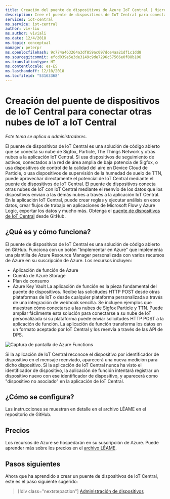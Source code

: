 ```yaml
---
title: Creación del puente de dispositivos de Azure IoT Central | Microsoft Docs
description: Cree el puente de dispositivos de IoT Central para conectar otras nubes de IoT (Sigfox, Particle, The Things Network, etc.) a la aplicación IoT Central.
services: iot-central
ms.service: iot-central
author: viv-liu
ms.author: viviali
ms.date: 12/4/2018
ms.topic: conceptual
manager: peterpr
ms.openlocfilehash: 9c774a463264a3df859ac097dce4aa21df1c1dd8
ms.sourcegitcommit: efcd039e5e3de3149c9de7296c57566e0f88b106
ms.translationtype: HT
ms.contentlocale: es-ES
ms.lasthandoff: 12/10/2018
ms.locfileid: "53163368"
---
```

# <a name="build-the-iot-central-device-bridge-to-connect-other-iot-clouds-to-iot-central"></a>Creación del puente de dispositivos de IoT Central para conectar otras nubes de IoT a IoT Central

*Este tema se aplica a administradores*.

El puente de dispositivos de IoT Central es una solución de código abierto que se conecta su nube de Sigfox, Particle, The Things Network y otras nubes a la aplicación IoT Central. Si usa dispositivos de seguimiento de activos, conectados a la red de área amplia de baja potencia de Sigfox, o usa dispositivos de control de la calidad del aire en Device Cloud de Particle, o usa dispositivos de supervisión de la humedad de suelo de TTN, puede aprovechar directamente el potencial de IoT Central mediante el puente de dispositivos de IoT Central. El puente de dispositivos conecta otras nubes de IoT con IoT Central mediante el reenvío de los datos que los dispositivos envían a las demás nubes a través a la aplicación IoT Central. En la aplicación IoT Central, puede crear reglas y ejecutar análisis en esos datos, crear flujos de trabajo en aplicaciones de Microsoft Flow y Azure Logic, exportar los datos y mucho más. Obtenga el [puente de dispositivos de IoT Central](https://aka.ms/iotcentralgithubdevicebridge) desde GitHub.

## <a name="what-is-it-and-how-does-it-work"></a>¿Qué es y cómo funciona?
El puente de dispositivos de IoT Central es una solución de código abierto en GitHub. Funciona con un botón "Implementar en Azure" que implementa una plantilla de Azure Resource Manager personalizada con varios recursos de Azure en su suscripción de Azure. Los recursos incluyen:
-   Aplicación de función de Azure
-   Cuenta de Azure Storage
-   Plan de consumo
-   Azure Key Vault La aplicación de función es la pieza fundamental del puente de dispositivos. Recibe las solicitudes HTTP POST desde otras plataformas de IoT o desde cualquier plataforma personalizada a través de una integración de webhook sencilla. Se incluyen ejemplos que muestran cómo conectarse a las nubes de Sigfox Particle y TTN. Puede ampliar fácilmente esta solución para conectarse a su nube de IoT personalizada si su plataforma puede enviar solicitudes HTTP POST a la aplicación de función.
La aplicación de función transforma los datos en un formato aceptado por IoT Central y los reenvía a través de las API de DPS.

![Captura de pantalla de Azure Functions](media/howto-build-iotc-device-bridge/azfunctions.png)

Si la aplicación de IoT Central reconoce el dispositivo por identificador de dispositivo en el mensaje reenviado, aparecerá una nueva medición para dicho dispositivo. Si la aplicación de IoT Central nunca ha visto el identificador de dispositivo, la aplicación de función intentará registrar un dispositivo nuevo con ese identificador de dispositivo, y aparecerá como "dispositivo no asociado" en la aplicación de IoT Central. 

## <a name="how-do-i-set-it-up"></a>¿Cómo se configura?
Las instrucciones se muestran en detalle en el archivo LÉAME en el repositorio de GitHub. 

## <a name="pricing"></a>Precios
Los recursos de Azure se hospedarán en su suscripción de Azure. Puede aprender más sobre los precios en el [archivo LÉAME](https://aka.ms/iotcentralgithubdevicebridge).

## <a name="next-steps"></a>Pasos siguientes
Ahora que ha aprendido a crear un puente de dispositivos de IoT Central, este es el paso siguiente sugerido:

> [!div class="nextstepaction"]
> [Administración de dispositivos](howto-manage-devices.md)
